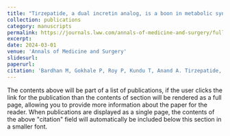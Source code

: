 ```yaml
---
title: "Tirzepatide, a dual incretin analog, is a boon in metabolic syndrome: an editorial"
collection: publications
category: manuscripts
permalink: https://journals.lww.com/annals-of-medicine-and-surgery/fulltext/2024/03000/tirzepatide,_a_dual_incretin_analog,_is_a_boon_in.3.aspx
excerpt: 
date: 2024-03-01
venue: 'Annals of Medicine and Surgery'
slidesurl: 
paperurl: 
citation: 'Bardhan M, Gokhale P, Roy P, Kundu T, Anand A. Tirzepatide, a dual incretin analog, is a boon in metabolic syndrome: an editorial. Annals of Medicine and Surgery. 2024 Mar 1;86(3):1249-50.'
---
```


The contents above will be part of a list of publications, if the user clicks the link for the publication than the contents of section will be rendered as a full page, allowing you to provide more information about the paper for the reader. When publications are displayed as a single page, the contents of the above "citation" field will automatically be included below this section in a smaller font.
